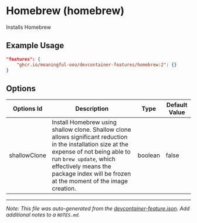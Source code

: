 

# Homebrew (homebrew)

Installs Homebrew

## Example Usage

```json
"features": {
    "ghcr.io/meaningful-ooo/devcontainer-features/homebrew:2": {}
}
```

## Options

| Options Id | Description | Type | Default Value |
|-----|-----|-----|-----|
| shallowClone | Install Homebrew using shallow clone. Shallow clone allows significant reduction in the installation size at the expense of not being able to run `brew update`, which effectively means the package index will be frozen at the moment of the image creation. | boolean | false |



---

_Note: This file was auto-generated from the [devcontainer-feature.json](https://github.com/meaningful-ooo/devcontainer-features/blob/main/src/homebrew/devcontainer-feature.json).  Add additional notes to a `NOTES.md`._
